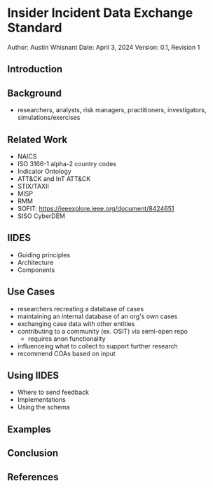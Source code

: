 # Insider Incident Data Exchange Standard
Author: Austin Whisnant
Date: April 3, 2024
Version: 0.1, Revision 1

## Introduction

## Background

- researchers, analysts, risk managers, practitioners, investigators, simulations/exercises


## Related Work
- NAICS
- ISO 3166-1 alpha-2 country codes
- Indicator Ontology
- ATT&CK and InT ATT&CK
- STIX/TAXII
- MISP
- RMM
- SOFIT: https://ieeexplore.ieee.org/document/8424651
- SISO CyberDEM

## IIDES
- Guiding principles
- Architecture
- Components



## Use Cases

- researchers recreating a database of cases
- maintaining an internal database of an org's own cases
- exchanging case data with other entities
- contributing to a community (ex. OSIT) via semi-open repo
    - requires anon functionality
- influenceing what to collect to support further research 
- recommend COAs based on input

## Using IIDES
- Where to send feedback
- Implementations
- Using the schema

## Examples

## Conclusion

## References


